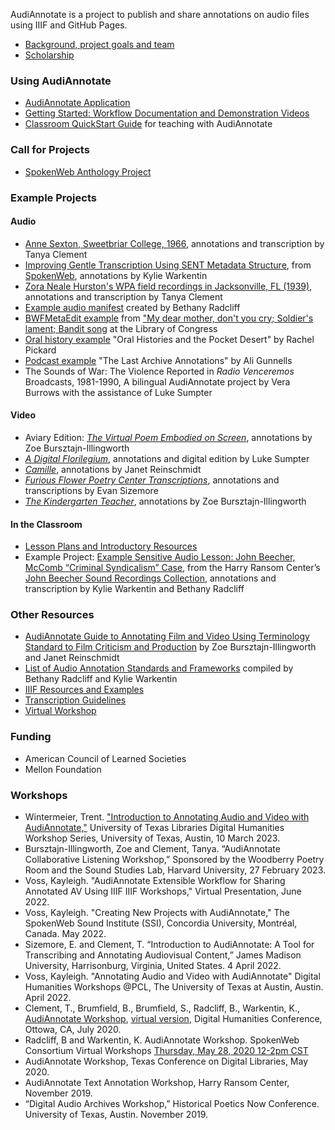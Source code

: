 AudiAnnotate is a project to publish and share annotations on audio files using IIIF and GitHub Pages. 
* [Background, project goals and team](http://hipstas.org/awe/)
* [Scholarship](scholarship.md)

### Using AudiAnnotate 
* [AudiAnnotate Application](http://audiannotate.brumfieldlabs.com/)
* [Getting Started: Workflow Documentation and Demonstration Videos](https://hipstas.github.io/documentation/) 
* [Classroom QuickStart Guide](https://bethanycayeradcliff.github.io/spokenweb-pedagogy-workshop/classroom-quick-start-guide) for teaching with AudiAnnotate

### Call for Projects
* [SpokenWeb Anthology Project](cfp.md)

### Example Projects 

#### Audio
  * [Anne Sexton, Sweetbriar College, 1966](https://tanyaclement.github.io/sexton_sweetbriar_1966/), annotations and transcription by Tanya Clement
  * [Improving Gentle Transcription Using SENT Metadata Structure](https://kywark.github.io/gentle-improvement/), from [SpokenWeb](https://spokenweb.ca/), annotations by Kylie Warkentin
  * [Zora Neale Hurston's WPA field recordings in Jacksonville, FL (1939)](https://tanyaclement.github.io/znh_jacksonville_1939/), annotations and transcription by Tanya Clement
  * [Example audio manifest](https://github.com/bethanycayeradcliff/margaret-atwood-spokenweb/blob/gh-pages/_data/margaret-atwood-at-sgwu-1974/manifest.json) created by Bethany Radcliff
  * [BWFMetaEdit example](https://benwbrum.github.io/loc-bwf-demo/my-dear-mother-don-t-you-cry-soldier-s-lament-bandit-song) from ["My dear mother, don't you cry; Soldier's lament; Bandit song](https://www.loc.gov/item/afc1939007_afs02253b/) at the Library of Congress
  * [Oral history example](https://rpickard01.github.io/oral-histories-pocket-desert/) "Oral Histories and the Pocket Desert" by Rachel Pickard
  * [Podcast example](https://agunnells.github.io/the-last-archive-s1/) "The Last Archive Annotations" by Ali Gunnells
  * The Sounds of War: The Violence Reported in *Radio Venceremos* Broadcasts, 1981-1990, A bilingual AudiAnnotate project by Vera Burrows with the assistance of Luke Sumpter
 
  
#### Video
  * Aviary Edition: [*The Virtual Poem Embodied on Screen*](https://zillingworth.github.io/virtual-poem-on-screen/), annotations by Zoe Bursztajn-Illingworth
  * [*A Digital Florilegium*](https://lgsump.github.io/digital-florilegium/), annotations and digital edition by Luke Sumpter
  * [*Camille*](https://jreinschmidt.github.io/camille-1921/), annotations by Janet Reinschmidt
  * [*Furious Flower Poetry Center Transcriptions*](https://jmu-audiannotate.github.io/FFPC-Video-Transcriptions/), annotations and transcriptions by Evan Sizemore
  * [*The Kindergarten Teacher*](https://zillingworth.github.io/the-kindergarten-teacher-poetry/), annotations by Zoe Bursztajn-Illingworth

#### In the Classroom
 * [Lesson Plans and Introductory Resources](lesson-plan.md)
 * Example Project: [Example Sensitive Audio Lesson: John Beecher, McComb “Criminal Syndicalism” Case](https://kywark.github.io/example-sensitive-audio-lesson-syndicalism/), from the Harry Ransom Center’s [John Beecher Sound Recordings Collection](https://hrc.contentdm.oclc.org/digital/collection/p15878coll1/id/37/rec/1), annotations and transcription by Kylie Warkentin and Bethany Radcliff

### Other Resources
* [AudiAnnotate Guide to Annotating Film and Video Using Terminology Standard to Film Criticism and Production](videonnotationguide.md) by Zoe Bursztajn-Illingworth and Janet Reinschmidt
* [List of Audio Annotation Standards and Frameworks](audio-annotation-resources.md) compiled by Bethany Radcliff and Kylie Warkentin
* [IIIF Resources and Examples](resources.md)
* [Transcription Guidelines](transcription_resources.md)
* [Virtual Workshop](https://hipstas.github.io/AudiAnnotate/workshop.html)

### Funding
* American Council of Learned Societies
* Mellon Foundation

### Workshops
* Wintermeier, Trent. ["Introduction to Annotating Audio and Video with AudiAnnotate,"](https://www.lib.utexas.edu/events/552) University of Texas Libraries Digital Humanities Workshop Series, University of Texas, Austin, 10 March 2023. 
* Bursztajn-Illingworth, Zoe and Clement, Tanya. “AudiAnnotate Collaborative Listening Workshop,” Sponsored by the Woodberry Poetry Room and the Sound Studies Lab, Harvard University, 27 February 2023. 
* Voss, Kayleigh. "AudiAnnotate Extensible Workflow for Sharing Annotated AV Using IIIF
IIIF Workshops," Virtual Presentation, June 2022.
* Voss, Kayleigh. "Creating New Projects with AudiAnnotate,"
The SpokenWeb Sound Institute (SSI), Concordia University, Montréal, Canada. May 2022.
* Sizemore, E. and Clement, T. “Introduction to AudiAnnotate: A Tool for Transcribing and Annotating Audiovisual Content,” James Madison University, Harrisonburg, Virginia, United States. 4 April 2022.
* Voss, Kayleigh. "Annotating Audio and Video with AudiAnnotate" Digital Humanities Workshops @PCL, The University of Texas at Austin, Austin. April 2022.
* Clement, T., Brumfield, B., Brumfield, S., Radcliff, B., Warkentin, K., [AudiAnnotate Workshop](https://avindhsig.wordpress.com/announcements/), [virtual version](https://hipstas.github.io/AudiAnnotate/workshop.html), Digital Humanities Conference, Ottowa, CA, July 2020.
* Radcliff, B and Warkentin, K. AudiAnnotate Workshop. SpokenWeb Consortium Virtual Workshops [Thursday, May 28, 2020 12-2pm CST](agenda.md)
* AudiAnnotate Workshop, Texas Conference on Digital Libraries, May 2020.
* AudiAnnotate Text Annotation Workshop, Harry Ransom Center, November 2019. 
* “Digital Audio Archives Workshop,” Historical Poetics Now Conference. University of Texas, Austin. November 2019.
